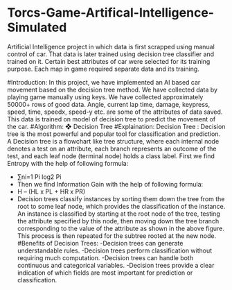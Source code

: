 # Torcs-Game-Artifical-Intelligence-Simulated
Artificial Intelligence project in which data is first scrapped using manual control of car. That data is later trained using decision tree classifier and trained on it. Certain best attributes of car were selected for its training purpose. Each map in game required separate data and its training.

#Introduction:
In this project, we have implemented an AI based car movement based on the decision tree method. 
We have collected data by playing game manually using keys. We have collected approximately 
50000+ rows of good data. Angle, current lap time, damage, keypress, speed, time, speedx, speed-y
etc. are some of the attributes of data saved. This data is trained on model of decision tree to predict 
the movement of the car.
#Algorithm:
❖ Decision Tree
#Explaination:
Decision Tree : Decision tree is the most powerful and popular tool for classification and 
prediction. A Decision tree is a flowchart like tree structure, where each internal node 
denotes a test on an attribute, each branch represents an outcome of the test, and each 
leaf node (terminal node) holds a class label.
First we find Entropy with the help of following formula:
- ∑ni=1 Pi log2 Pi
- Then we find Information Gain with the help of following formula:
- H – (HL x PL + HR x PR)
- Decision trees classify instances by sorting them down the tree from the root to some leaf 
node, which provides the classification of the instance. An instance is classified by starting at 
the root node of the tree, testing the attribute specified by this node, then moving down the 
tree branch corresponding to the value of the attribute as shown in the above figure. This 
process is then repeated for the subtree rooted at the new node. 
#Benefits of Decision Trees:
-Decision trees can generate understandable rules.
-Decision trees perform classification without requiring much computation.
-Decision trees can handle both continuous and categorical variables.
-Decision trees provide a clear indication of which fields are most important for prediction or 
classification.
